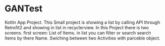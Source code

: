 # GANTest
Kotlin App Project.
This Small project is showing a list by calling API through Retrofit2
and showing in list in recyclerview.
In this Project there is two screens. 
first screen:
List of Items. 
in list you can filter or search search Items by there Name.
Swiching between two Activities with parceble object.




